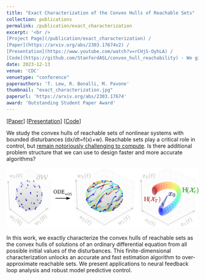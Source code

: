 ```yaml
---
title: "Exact Characterization of the Convex Hulls of Reachable Sets"
collection: publications
permalink: /publication/exact_characterization
excerpt: '<br />
[Project Page](/publication/exact_characterization) / 
[Paper](https://arxiv.org/abs/2303.17674v2) / 
[Presentation](https://www.youtube.com/watch?v=rCHjS-OyhLA) / 
[Code](https://github.com/StanfordASL/convex_hull_reachability) - We give a finite-dimensional characterization of the convex hulls of reachable sets of nonlinear systems (dx/dt=f(x)+w).'
date: 2023-12-13
venue: 'CDC'
venuetype: "conference"
paperauthors: 'T. Lew, R. Bonalli, M. Pavone'
thumbnail: "exact_characterization.jpg"
paperurl: 'https://arxiv.org/abs/2303.17674'
award: 'Outstanding Student Paper Award'
---
```


[[Paper](https://arxiv.org/abs/2303.17674v2)] 
[[Presentation](https://www.youtube.com/watch?v=rCHjS-OyhLA)] 
[[Code](https://github.com/StanfordASL/convex_hull_reachability)] 


We study the convex hulls of reachable sets of nonlinear systems with bounded disturbances (dx/dt=f(x)+w). Reachable sets play a critical role in control, but [remain notoriously challenging to compute](/publication/randup). Is there additional problem structure that we can use to design faster and more accurate algorithms?

<p style="text-align:center;"><img src="/images/exact_characterization_full.jpg" width="800"></p>

In this work, we exactly characterize the convex hulls of reachable sets as the convex hulls of solutions of an ordinary differential equation from all possible initial values of the disturbances. This finite-dimensional characterization unlocks an accurate and fast estimation algorithm to over-approximate reachable sets. We present applications to neural feedback loop analysis and robust model predictive control.